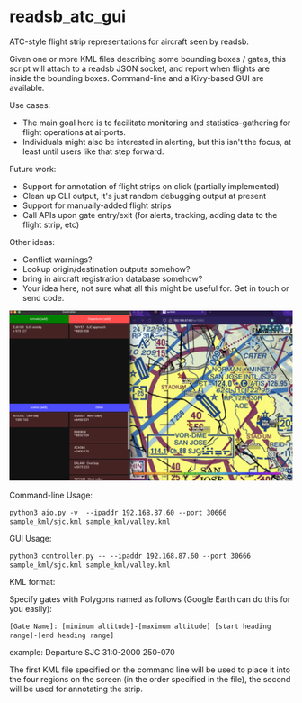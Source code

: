 # readsb_atc_gui
ATC-style flight strip representations for aircraft seen by readsb.

Given one or more KML files describing some bounding boxes / gates,
this script will attach to a readsb JSON socket, and report when flights are inside the bounding boxes.
Command-line and a Kivy-based GUI are available.

Use cases:
* The main goal here is to facilitate monitoring and statistics-gathering for flight operations at airports.
* Individuals might also be interested in alerting, but this isn't the focus, at least until users like that step forward.

Future work:
* Support for annotation of flight strips on click (partially implemented)
* Clean up CLI output, it's just random debugging output at present
* Support for manually-added flight strips
* Call APIs upon gate entry/exit (for alerts, tracking, adding data to the flight strip, etc)

Other ideas:
* Conflict warnings?
* Lookup origin/destination outputs somehow?
* bring in aircraft registration database somehow?
* Your idea here, not sure what all this might be useful for.  Get in touch or send code.


![Screenshot](screenshot.png)

Command-line Usage:

    python3 aio.py -v  --ipaddr 192.168.87.60 --port 30666 sample_kml/sjc.kml sample_kml/valley.kml

GUI Usage:

    python3 controller.py -- --ipaddr 192.168.87.60 --port 30666 sample_kml/sjc.kml sample_kml/valley.kml

KML format:

Specify gates with Polygons named as follows (Google Earth can do this for you easily):

    [Gate Name]: [minimum altitude]-[maximum altitude] [start heading range]-[end heading range]
example:
    Departure SJC 31:0-2000 250-070

The first KML file specified on the command line will be used to place it into the four regions on the screen (in the order specified in the file), the second will be used for annotating the strip.
